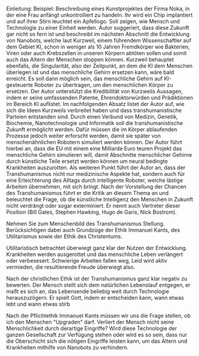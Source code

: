 Einleitung: Beispiel: Beschreibung eines Kunstprojektes der Firma Noka, in der eine Frau anfängt unkontrolliert zu handeln. Ihr wird ein Chip implantiert und auf ihrer Stirn leuchtet ein Apfellogo.
Soll zeigen, wie Mensch und Technologie zu einer Einheit werden.
Autor suggeriert, dass diese Zukunft gar nicht so fern ist und beschreibt im nächsten Abschnitt die Entwicklung von Nanobots, welche laut Kurzweil, einem führendem Wissenschaftler auf dem Gebiet KI, schon in weniger als 10 Jahren Fremdkörper wie Bakterien, Viren oder auch Krebszellen in unseren Körpern abtöten sollen und somit auch das Altern der Menschen stoppen können.
Kurzweil behauptet ebenfalls, die Singularität, also der Zeitpunkt, an dem die KI dem Menschen überlegen ist und das menschliche Gehirn ersetzen kann, wäre bald erreicht.
Es soll dann möglich sein, das menschliche Gehirn auf KI-gesteuerte Roboter zu übertragen, um den menschlichen Körper zu ersetzen.
Der Autor unterstützt die Kredibilität von Kurzweils Aussagen, indem er seine umfassenden Patente, Ehrendoktorwürden und Prädiktionen im Bereich KI auflistet.
Im nachfolgenden Absatz listet der Autor auf, wie sich die Ideen Kurzweils verbreitet haben und dass transhumanistische Parteien entstanden sind.
Durch einen Verbund von Medizin, Genetik, Biochemie, Nanotechnologie und Informatik soll die transhumanistische Zukunft ermöglicht werden. Dafür müssen die im Körper ablaufenden Prozesse jedoch weiter erforscht werden, damit sie später von menschenähnlichen Robotern simuliert werden können. Der Autor führt hierbei an, dass die EU mit einem eine Milliarde Euro teuren Projekt das menschliche Gehirn simulieren will, damit Abschnitte menschlicher Gehirne durch künstliche Teile ersetzt werden können um neural bedingte Krankheiten auszurotten.
Als weiteren Punkt führt der Autor an, dass der Transhumanismus nicht nur medizinische Aspekte hat, sondern auch für eine Erleichterung des Alltags durch intelligente Roboter, welche lästige Arbeiten übernehmen, mit sich bringt.
Nach der Vorstellung der Chancen des Transhumanismus führt er die Kritik an diesem Thema an und beleuchtet die Frage, ob die künstliche Intelligenz den Menschen in Zukunft nicht verdrängt oder sogar exterminiert. Er nennt auch Vertreter dieser Position (Bill Gates, Stephen Hawking, Hugo de Garis, Nick Bostrom).


 

Nehmen Sie zum Menschenbild des Transhumanismus Stellung. Berücksichtigen dabei auch Grundzüge der Ethik Immanuel Kants, des Utilitarismus sowie der Ethik des Christentums.

Utilitaristisch betrachtet überwiegt ganz klar der Nutzen der Entwicklung. Krankheiten werden ausgerottet und das menschliche Leben verlängert oder verbesesert. Schwierige Arbeiten fallen weg, Leid wird aktiv vermieden, die resultierende Freude überwiegt also.

Nach der christlichen Ethik ist der Transhumanismus ganz klar negativ zu bewerten. Der Mensch stellt sich dem natürlichen Lebenslauf entgegen, er maßt es sich an, das Lebensende beliebig weit durch Technologie herauszuzögern. Er spielt Gott, indem er entscheiden kann, wann etwas lebt und wann etwas stirb

Nach der Pflichtethik Immanuel Kants müssen wir uns die Frage stellen, ob ich den Menschen "Upgraden" darf. Verliert der Mensch nicht seine Menschlichkeit durch derartige Eingriffe? Wird diese Technologie der ganzen Gesellschaft zur Verfügung stehen oder wird es so sein, dass nur die Oberschicht sich die nötigen Eingriffe leisten kann, um das Altern und Krankheiten mithilfe von Nanobots zu verhindern.